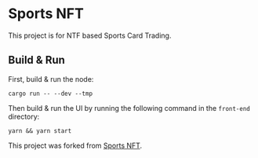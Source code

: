 # Sports NFT

This project is for NTF based Sports Card Trading.

## Build & Run

First, build & run the node:

```shell
cargo run -- --dev --tmp
```

Then build & run the UI by running the following command in the `front-end` directory:

```shell
yarn && yarn start
```

This project was forked from
[Sports NFT](https://github.com/trixtoken/sports-nft).
